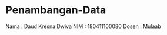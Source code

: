 # Penambangan-Data
Nama : Daud Kresna Dwiva
NIM : 180411100080
Dosen : [Mulaab](https://github.com/mulaab)

